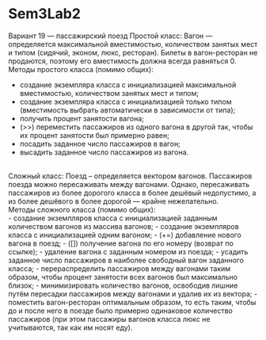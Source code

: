 # Sem3Lab2

Вариант 19 — пассажирский поезд
Простой класс: Вагон — определяется максимальной вместимостью, количеством занятых
мест и типом (сидячий, эконом, люкс, ресторан). Билеты в вагон-ресторан не продаются,
поэтому его вместимость должна всегда равняться 0.
<br/>
Методы простого класса (помимо общих):
- создание экземпляра класса с инициализацией максимальной вместимостью,
количеством занятых мест и типом;
- создание экземпляра класса с инициализацией только типом (вместимость выбрать
автоматически в зависимости от типа);
- получить процент занятости вагона;
- (>>) переместить пассажиров из одного вагона в другой так, чтобы их процент
занятости был примерно равен;
- посадить заданное число пассажиров в вагон;
- высадить заданное число пассажиров из вагона.
<br/>
Сложный класс: Поезд – определяется вектором вагонов. Пассажиров поезда можно
пересаживать между вагонами. Однако, пересаживать пассажиров из более дорогого
класса в более дешёвый недопустимо, а из более дешёвого в более дорогой — крайне
нежелательно.
<br/>
Методы сложного класса (помимо общих):
<br/>
- создание экземпляров класса с инициализацией заданным количеством вагонов из
массива вагонов;
- создание экземпляров класса с инициализацией одним вагоном;
- (+=) добавление нового вагона в поезд;
- ([]) получение вагона по его номеру (возврат по ссылке);
- удаление вагона с заданным номером из поезда;
- усадить заданное число пассажиров в наиболее свободный вагон заданного класса;
- перераспределить пассажиров между вагонами таким образом, чтобы процент
занятости всех вагонов был максимально близок;
- минимизировать количество вагонов, освободив лишние путём пересадки
пассажиров между вагонами и удалив их из вектора;
- поместить вагон-ресторан оптимальным образом, то есть таким, чтобы до и после
него в поезде было примерно одинаковое количество пассажиров (при этом
пассажиры вагонов класса люкс не учитываются, так как им носят еду).
